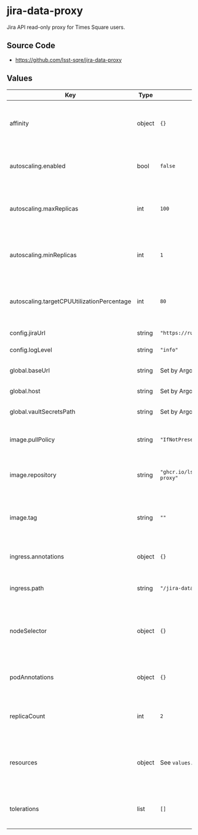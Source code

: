 # jira-data-proxy

Jira API read-only proxy for Times Square users.

## Source Code

* <https://github.com/lsst-sqre/jira-data-proxy>

## Values

| Key | Type | Default | Description |
|-----|------|---------|-------------|
| affinity | object | `{}` | Affinity rules for the jira-data-proxy deployment pod |
| autoscaling.enabled | bool | `false` | Enable autoscaling of jira-data-proxy deployment |
| autoscaling.maxReplicas | int | `100` | Maximum number of jira-data-proxy deployment pods |
| autoscaling.minReplicas | int | `1` | Minimum number of jira-data-proxy deployment pods |
| autoscaling.targetCPUUtilizationPercentage | int | `80` | Target CPU utilization of jira-data-proxy deployment pods |
| config.jiraUrl | string | `"https://rubinobs.atlassian.net/"` | Jira base URL |
| config.logLevel | string | `"info"` | Logging level |
| global.baseUrl | string | Set by Argo CD | Base URL for the environment |
| global.host | string | Set by Argo CD | Host name for ingress |
| global.vaultSecretsPath | string | Set by Argo CD | Base path for Vault secrets |
| image.pullPolicy | string | `"IfNotPresent"` | Pull policy for the jira-data-proxy image |
| image.repository | string | `"ghcr.io/lsst-sqre/jira-data-proxy"` | Image to use in the jira-data-proxy deployment |
| image.tag | string | `""` | Overrides the image tag whose default is the chart appVersion. |
| ingress.annotations | object | `{}` | Additional annotations for the ingress rule |
| ingress.path | string | `"/jira-data-proxy"` | Path prefix where jira-data-proxy is served |
| nodeSelector | object | `{}` | Node selection rules for the jira-data-proxy deployment pod |
| podAnnotations | object | `{}` | Annotations for the jira-data-proxy deployment pod |
| replicaCount | int | `2` | Number of web deployment pods to start |
| resources | object | See `values.yaml` | Resource limits and requests for the jira-data-proxy deployment pod |
| tolerations | list | `[]` | Tolerations for the jira-data-proxy deployment pod |
